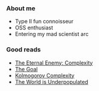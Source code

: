 ### About me

- Type II fun connoisseur
- OSS enthusiast
- Entering my mad scientist arc

### Good reads

- [The Eternal Enemy: Complexity](https://grugbrain.dev/)
- [The Goal](https://en.wikipedia.org/wiki/The_Goal_(novel))
- [Kolmogorov Complexity](https://en.wikipedia.org/wiki/Kolmogorov_complexity)
- [The World is Underpopulated](http://www.bretthall.org/blog/the-world-is-underpopulated)
